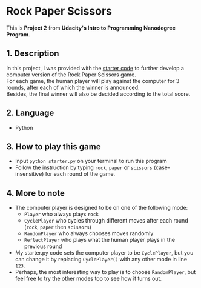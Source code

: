 # Rock Paper Scissors

This is **Project 2** from **Udacity's Intro to Programming Nanodegree Program**.

## 1. Description
In this project, I was provided with the [starter code](https://s3.amazonaws.com/video.udacity-data.com/topher/2018/November/5c002226_rps-starter-code/rps-starter-code.py) to further develop a computer version of the Rock Paper Scissors game.  
For each game, the human player will play against the computer for 3 rounds, after each of which the winner is announced.  
Besides, the final winner will also be decided according to the total score.


## 2. Language
- Python  

## 3. How to play this game

- Input `python starter.py` on your terminal to run this program
- Follow the instruction by typing `rock`, `paper` or `scissors` (case-insensitive) for each round of the game.  

## 4. More to note
- The computer player is designed to be on one of the following mode: 
  - `Player` who always plays `rock`
  - `CyclePlayer` who cycles through different moves after each round (`rock`, `paper` then `scissors`)
  - `RandomPlayer` who always chooses moves randomly
  - `ReflectPlayer` who plays what the human player plays in the previous round
- My starter.py code sets the computer player to be `CyclePlayer`, but you can change it by replacing `CyclePlayer()` with any other mode in line `123`.
- Perhaps, the most interesting way to play is to choose `RandomPlayer`, but feel free to try the other modes too to see how it turns out.